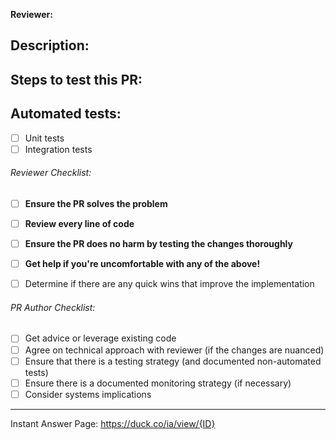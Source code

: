 <!-- Please add the WIP label if the PR isn't complete. -->

**Reviewer:**

<!-- Optional fields
**CC:**
**Depends on:** 
-->

## Description:
<!-- Explain what is being changed, why, etc -->


## Steps to test this PR:
<!-- List steps to test it manually 
1. <STEP 1> 
-->

## Automated tests:
- [ ] Unit tests
- [ ] Integration tests

###### Reviewer Checklist:
- [ ] **Ensure the PR solves the problem**
- [ ] **Review every line of code**
- [ ] **Ensure the PR does no harm by testing the changes thoroughly**
- [ ] **Get help if you're uncomfortable with any of the above!**
- [ ] Determine if there are any quick wins that improve the implementation


###### PR Author Checklist:
- [ ] Get advice or leverage existing code
- [ ] Agree on technical approach with reviewer (if the changes are nuanced)
- [ ] Ensure that there is a testing strategy (and documented non-automated tests)
- [ ] Ensure there is a documented monitoring strategy (if necessary)
- [ ] Consider systems implications 

<!-- DO NOT REMOVE -->
---

<!-- The Instant Answer ID can be found by clicking the `?` icon beside the Instant Answer result on DuckDuckGo.com -->
Instant Answer Page: https://duck.co/ia/view/{ID}
<!-- FILL THIS IN:                           ^^^^ -->
